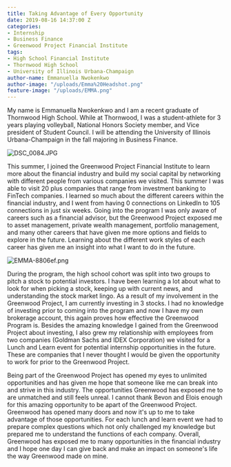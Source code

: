```yaml
---
title: Taking Advantage of Every Opportunity
date: 2019-08-16 14:37:00 Z
categories:
- Internship
- Business Finance
- Greenwood Project Financial Institute
tags:
- High School Financial Institute
- Thornwood High School
- University of Illinois Urbana-Champaign
author-name: Emmanuella Nwokenkwo
author-image: "/uploads/Emma%20Headshot.png"
feature-image: "/uploads/EMMA.png"
---
```


My name is Emmanuella Nwokenkwo and I am a recent graduate of Thornwood High School. While at Thornwood, I was a student-athlete for 3 years playing volleyball, National Honors Society member, and Vice president of Student Council. I will be attending the University of Illinois Urbana-Champaign in the fall majoring in Business Finance. 

![DSC_0084.JPG](/uploads/DSC_0084.JPG)

This summer, I joined the Greenwood Project Financial Institute to learn more about the financial industry and build my social capital by networking with different people from various companies we visited. This summer I was able to visit 20 plus companies that range from investment banking to FinTech companies. I learned so much about the different careers within the financial industry, and I went from having 0 connections on LinkedIn to 105 connections in just six weeks. Going into the program I was only aware of careers such as a financial advisor, but the Greenwood Project exposed me to asset management, private wealth management, portfolio management, and many other careers that have given me more options and fields to explore in the future. Learning about the different work styles of each career has given me an insight into what I want to do in the future. 

![EMMA-8806ef.png](/uploads/EMMA-8806ef.png)

During the program, the high school cohort was split into two groups to pitch a stock to potential investors. I have been learning a lot about what to look for when picking a stock, keeping up with current news, and understanding the stock market lingo. As a result of my involvement in the Greenwood Project, I am currently investing in 3 stocks. I had no knowledge of investing prior to coming into the program and now I have my own brokerage account, this again proves how effective the Greenwood Program is. 
Besides the amazing knowledge I gained from the Greenwood Project about investing, I also grew my relationship with employees from two companies (Goldman Sachs and IDEX Corporation) we visited for a Lunch and Learn event for potential internship opportunities in the future. These are companies that I never thought I would be given the opportunity to work for prior to the Greenwood Project.

Being part of the Greenwood Project has opened my eyes to unlimited opportunities and has given me hope that someone like me can break into and strive in this industry. The opportunities Greenwood has exposed me to are unmatched and still feels unreal. I cannot thank Bevon and Elois enough for this amazing opportunity to be apart of the Greenwood Project. Greenwood has opened many doors and now it's up to me to take advantage of those opportunities. For each lunch and learn event we had to prepare complex questions which not only challenged my knowledge but prepared me to understand the functions of each company. Overall, Greenwood has exposed me to many opportunities in the financial industry and I hope one day I can give back and make an impact on someone's life the way Greenwood made on mine. 